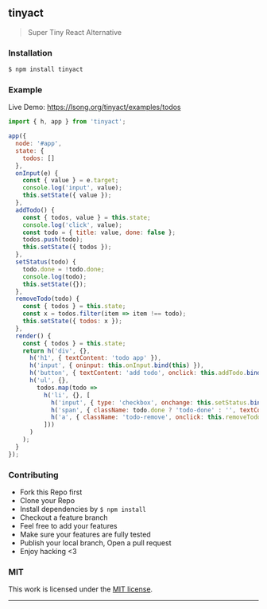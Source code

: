 ## tinyact

> Super Tiny React Alternative

### Installation

```bash
$ npm install tinyact
```

### Example

Live Demo: https://lsong.org/tinyact/examples/todos

```js
import { h, app } from 'tinyact';

app({
  node: '#app',
  state: {
    todos: []
  },
  onInput(e) {
    const { value } = e.target;
    console.log('input', value);
    this.setState({ value });
  },
  addTodo() {
    const { todos, value } = this.state;
    console.log('click', value);
    const todo = { title: value, done: false };
    todos.push(todo);
    this.setState({ todos });
  },
  setStatus(todo) {
    todo.done = !todo.done;
    console.log(todo);
    this.setState({});
  },
  removeTodo(todo) {
    const { todos } = this.state;
    const x = todos.filter(item => item !== todo);
    this.setState({ todos: x });
  },
  render() {
    const { todos } = this.state;
    return h('div', {},
      h('h1', { textContent: 'todo app' }),
      h('input', { oninput: this.onInput.bind(this) }),
      h('button', { textContent: 'add todo', onclick: this.addTodo.bind(this) }),
      h('ul', {},
        todos.map(todo =>
          h('li', {}, [
            h('input', { type: 'checkbox', onchange: this.setStatus.bind(this, todo) }),
            h('span', { className: todo.done ? 'todo-done' : '', textContent: todo.title }),
            h('a', { className: 'todo-remove', onclick: this.removeTodo.bind(this, todo), textContent: 'remove' })
          ]))
      )
    );
  }
});
```

### Contributing
- Fork this Repo first
- Clone your Repo
- Install dependencies by `$ npm install`
- Checkout a feature branch
- Feel free to add your features
- Make sure your features are fully tested
- Publish your local branch, Open a pull request
- Enjoy hacking <3

### MIT

This work is licensed under the [MIT license](./LICENSE).

---